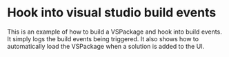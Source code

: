 Hook into visual studio build events
========================================

This is an example of how to build a VSPackage and hook into build events. It simply logs the build events being triggered. It also shows how to automatically load the VSPackage when a solution is added to the UI.

